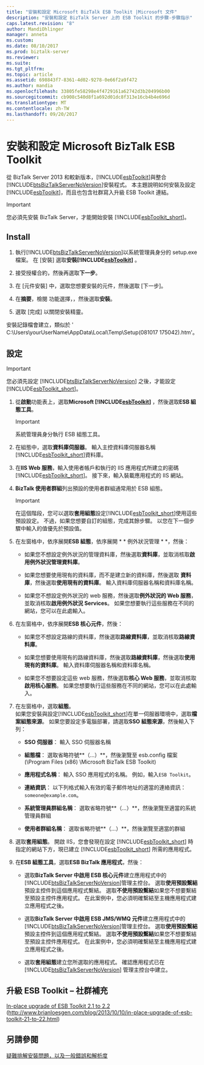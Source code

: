 ```yaml
---
title: "安裝和設定 Microsoft BizTalk ESB Toolkit |Microsoft 文件"
description: "安裝和設定 BizTalk Server 上的 ESB Toolkit 的步驟-步驟指示"
caps.latest.revision: "8"
author: MandiOhlinger
manager: anneta
ms.custom: 
ms.date: 08/10/2017
ms.prod: biztalk-server
ms.reviewer: 
ms.suite: 
ms.tgt_pltfrm: 
ms.topic: article
ms.assetid: 698843f7-8361-4d02-9278-0e66f2a9f472
ms.author: mandia
ms.openlocfilehash: 33805fe58298e4f4729161a62742d3b204996b00
ms.sourcegitcommit: cb908c540d8f1a692d01dc8f313e16cb4b4e696d
ms.translationtype: MT
ms.contentlocale: zh-TW
ms.lasthandoff: 09/20/2017
---
```

# <a name="install-and-configure-the-microsoft-biztalk-esb-toolkit"></a>安裝和設定 Microsoft BizTalk ESB Toolkit
從 BizTalk Server 2013 和較新版本，[!INCLUDE[esbToolkit](../includes/esbtoolkit-md.md)]與整合[!INCLUDE[btsBizTalkServerNoVersion](../includes/btsbiztalkservernoversion-md.md)]安裝程式。 本主題說明如何安裝及設定[!INCLUDE[esbToolkit](../includes/esbtoolkit-md.md)]，而且也包含社群寫入升級 ESB Toolkit 連結。  
  
> [!IMPORTANT]
>  您必須先安裝 BizTalk Server，才能開始安裝 [!INCLUDE[esbToolkit_short](../includes/esbtoolkit-short-md.md)]。  
  
## <a name="install"></a>Install 
  
1.  執行[!INCLUDE[btsBizTalkServerNoVersion](../includes/btsbiztalkservernoversion-md.md)]以系統管理員身分的 setup.exe 檔案。 在 [安裝] 選取**安裝[!INCLUDE[esbToolkit](../includes/esbtoolkit-md.md)]** 。  
  
2.  接受授權合約，然後再選取**下一步**。  
  
3.  在 [元件安裝] 中，選取您想要安裝的元件，然後選取 [下一步]。  
  
4.  在**摘要**，檢閱 功能選擇，，然後選取**安裝**。  
  
5.  選取 [完成] 以關閉安裝精靈。  

安裝記錄檔會建立，類似於 ' C:\Users\yourUserName\AppData\Local\Temp\Setup(081017 175042).htm'。 
  
## <a name="configure"></a>設定 
  
> [!IMPORTANT]
>  您必須先設定 [!INCLUDE[btsBizTalkServerNoVersion](../includes/btsbiztalkservernoversion-md.md)] 之後，才能設定 [!INCLUDE[esbToolkit_short](../includes/esbtoolkit-short-md.md)]。  
  
1.  從**啟動**功能表上，選取**Microsoft [!INCLUDE[esbToolkit](../includes/esbtoolkit-md.md)]** ，然後選取**ESB 組態工具**。  
  
    > [!IMPORTANT]
    >  系統管理員身分執行 ESB 組態工具。  
  
2.  在組態中，選取**資料庫伺服器**。 輸入主控資料庫伺服器名稱[!INCLUDE[esbToolkit_short](../includes/esbtoolkit-short-md.md)]資料庫。   
  
3.  在**IIS Web 服務**，輸入使用者帳戶和執行的 IIS 應用程式所建立的密碼[!INCLUDE[esbToolkit_short](../includes/esbtoolkit-short-md.md)]。 接下來，輸入裝載應用程式的 IIS 網站。  
  
4.  **BizTalk 使用者群組**列出預設的使用者群組通常用於 ESB 組態。  
  
    > [!IMPORTANT]
    >  在這個階段，您可以選取**套用組態**設定[!INCLUDE[esbToolkit_short](../includes/esbtoolkit-short-md.md)]使用這些預設設定。 不過，如果您想要自訂的組態，完成其餘步驟。 以您在下一個步驟中輸入的值優先於預設值。  
  
5.  在左窗格中，依序展開**ESB 組態**，依序展開 * * 例外狀況管理 * *，然後：  
  
    -   如果您不想設定例外狀況的管理資料庫，然後選取**資料庫**，並取消核取**啟用例外狀況管理資料庫**。
  
    -   如果您想要使用現有的資料庫，而不是建立新的資料庫，然後選取 **資料庫**，然後選取**使用現有的資料庫**。 輸入資料庫伺服器名稱和資料庫名稱。  
  
    -   如果您不想設定例外狀況的 web 服務，然後選取**例外狀況的 Web 服務**，並取消核取**啟用例外狀況 Services**。  如果您想要執行這些服務在不同的網站，您可以在此處輸入。  
  
6.  在左窗格中，依序展開**ESB 核心元件**，然後：  
  
    -   如果您不想設定路線的資料庫，然後選取**路線資料庫**，並取消核取**路線資料庫**。  
  
    -   如果您想要使用現有的路線資料庫，然後選取**路線資料庫**，然後選取**使用現有的資料庫**。 輸入資料庫伺服器名稱和資料庫名稱。  
  
    -   如果您不想要設定這些 web 服務，然後選取**核心 Web 服務**，並取消核取**啟用核心服務**。 如果您想要執行這些服務在不同的網站，您可以在此處輸入。
  
7.  在左窗格中，選取**組態**。  
    如果您安裝與設定[!INCLUDE[esbToolkit_short](../includes/esbtoolkit-short-md.md)]在單一伺服器環境中，選取**檔案組態來源**。 如果您要設定多電腦部署，請選取**SSO 組態來源**，然後輸入下列：  
  
    -   **SSO 伺服器**： 輸入 SSO 伺服器名稱
  
    -   **組態檔**： 選取省略符號**（...）**，然後瀏覽至 esb.config 檔案 (\Program Files (x86) \Microsoft BizTalk ESB Toolkit)
  
    -   **應用程式名稱**： 輸入 SSO 應用程式的名稱。 例如，輸入`ESB Toolkit`。  
  
    -   **連絡資訊**： 以下列格式輸入有效的電子郵件地址的適當的連絡資訊： `someone@example.com`。  
  
    -   **系統管理員群組名稱**： 選取省略符號**（...）**，然後瀏覽至適當的系統管理員群組  
  
    -   **使用者群組名稱**： 選取省略符號**（...）**，然後瀏覽至適當的群組  

8.  選取**套用組態**。 開啟 IIS，您會發現在設定 [!INCLUDE[esbToolkit_short](../includes/esbtoolkit-short-md.md)] 時指定的網站下方，現已建立 [!INCLUDE[esbToolkit_short](../includes/esbtoolkit-short-md.md)] 所需的應用程式。  
  
9. 在**ESB 組態工具**，選取**ESB BizTalk 應用程式**，然後：  
  
    -   選取**BizTalk Server 中啟用 ESB 核心元件**建立應用程式中的[!INCLUDE[btsBizTalkServerNoVersion](../includes/btsbiztalkservernoversion-md.md)]管理主控台。 選取**使用預設繫結**預設主控件到這個應用程式繫結。 選取**不使用預設繫結**如果您不想要繫結至預設主控件應用程式。 在此案例中，您必須明確繫結至主機應用程式建立應用程式之後。  
  
    -   選取**BizTalk Server 中啟用 ESB JMS/WMQ 元件**建立應用程式中的[!INCLUDE[btsBizTalkServerNoVersion](../includes/btsbiztalkservernoversion-md.md)]管理主控台。 選取**使用預設繫結**預設主控件到這個應用程式繫結。 選取**不使用預設繫結**如果您不想要繫結至預設主控件應用程式。 在此案例中，您必須明確繫結至主機應用程式建立應用程式之後。  
  
    -   選取**套用組態**建立您所選取的應用程式。 確認應用程式已在 [!INCLUDE[btsBizTalkServerNoVersion](../includes/btsbiztalkservernoversion-md.md)] 管理主控台中建立。  
  
## <a name="upgrade-esb-toolkit--community-addition"></a>升級 ESB Toolkit – 社群補充  
 [In-place upgrade of ESB Toolkit 2.1 to 2.2](http://www.brianloesgen.com/blog/2013/10/10/in-place-upgrade-of-esb-toolkit-21-to-22.html) (http://www.brianloesgen.com/blog/2013/10/10/in-place-upgrade-of-esb-toolkit-21-to-22.html)

## <a name="see-also"></a>另請參閱
[疑難排解安裝問題，以及一般錯誤和解析度](troubleshooting-the-biztalk-esb-toolkit.md)